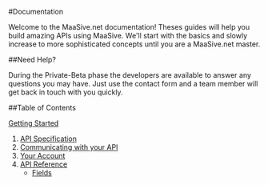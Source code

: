 #Documentation

Welcome to the MaaSive.net documentation!  Theses guides will help you build amazing APIs using MaaSive.  We'll start with the basics and slowly increase to more sophisticated concepts until you are a MaaSive.net master.

##Need Help?

During the Private-Beta phase the developers are available to answer any questions you may have. Just use the contact form and a team member will get back in touch with you quickly.


##Table of Contents

[Getting Started](#/docs/getting-started)

1. [API Specification](#/docs/specification)
2. [Communicating with your API](#/docs/communication/rest)
3. [Your Account](#/docs/account/your-account)
4. [API Reference](#/docs/reference)
    - [Fields](#/docs/reference/fields)
